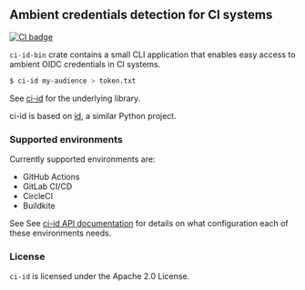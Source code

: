 ## Ambient credentials detection for CI systems

[![CI badge](https://github.com/jku/ci-id/actions/workflows/ci.yml/badge.svg)](https://github.com/jku/ci-id/actions/workflows/ci.yml)

`ci-id-bin` crate contains a small CLI application that enables easy access to ambient OIDC credentials in CI systems.

```bash
$ ci-id my-audience > token.txt
```

See [ci-id](https://crates.io/crates/ci-id) for the underlying library.

ci-id is based on [id](https://github.com/di/id), a similar Python project.

### Supported environments

Currently supported environments are:
* GitHub Actions
* GitLab CI/CD
* CircleCI
* Buildkite

See See [ci-id API documentation](https://docs.rs/ci-id/latest/ci_id/) for details on what configuration each of these environments needs.

### License

`ci-id` is licensed under the Apache 2.0 License.
